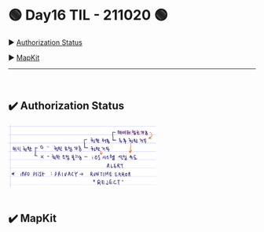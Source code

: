 # 🟢 Day16 TIL - 211020 🟢

▶︎ [Authorization Status](#️-authorization-status)

▶︎ [MapKit](#️-mapkit)




***

<br>

## ✔️ Authorization Status

<img src="../Screenshots/authstatus.jpeg" height="60%" width="60%;"  />

<br>

<br>

## ✔️ MapKit

<br>

<br>

